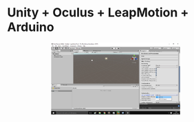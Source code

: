 # Unity + Oculus + LeapMotion + Arduino

<p align="center">
  <img  src="images/ConfigArduinity.png" width="300"/>
</p>

